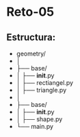 # Reto-05

## Estructura: 
- geometry/
- │
- ├── base/
- │ ├── __init__.py 
- │ ├── rectiangel.py 
- │ ├── triangle.py 
- │
- ├── base/
- │ ├── __init__.py
- │ ├── shape.py
- └── main.py
